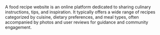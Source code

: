 A food recipe website is an online platform dedicated to sharing culinary instructions, tips, and inspiration. It typically offers a wide range of recipes categorized by cuisine, dietary preferences, and meal types, often accompanied by photos and user reviews for guidance and community engagement.
